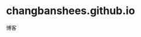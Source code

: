 # changbanshees.github.io
博客
<script>
  window.location.href="https://weibo.com/u/6033917437?is_all=1"
</script>
